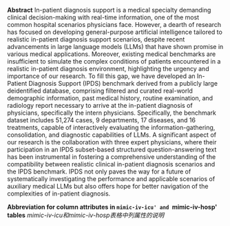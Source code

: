 **Abstract**
In-patient diagnosis support is a medical specialty demanding clinical decision-making with real-time information, one of the most common hospital scenarios physicians face. However, a dearth of research has focused on developing general-purpose artificial intelligence tailored to realistic in-patient diagnosis support scenarios, despite recent advancements in large language models (LLMs) that have shown promise in various medical applications. Moreover, existing medical benchmarks are insufficient to simulate the complex conditions of patients encountered in a realistic in-patient diagnosis environment, highlighting the urgency and importance of our research. 
To fill this gap, we have developed an In-Patient Diagnosis Support (IPDS) benchmark derived from a publicly large deidentified database, comprising filtered and curated real-world demographic information, past medical history, routine examination, and radiology report necessary to arrive at the in-patient diagnosis of physicians, specifically the intern physicians. Specifically, the benchmark dataset includes 51,274 cases, 9 departments, 17 diseases, and 16 treatments, capable of interactively evaluating the information-gathering, consolidation, and diagnostic capabilities of LLMs. 
A significant aspect of our research is the collaboration with three expert physicians, where their participation in an IPDS subset-based structured question-answering text has been instrumental in fostering a comprehensive understanding of the compatibility between realistic clinical in-patient diagnosis scenarios and the IPDS benchmark. IPDS not only paves the way for a future of systematically investigating the performance and applicable scenarios of auxiliary medical LLMs but also offers hope for better navigation of the complexities of in-patient diagnosis.

**Abbreviation for column attributes in `mimic-iv-icu' and `mimic-iv-hosp' tables**
*mimic-iv-icu和mimic-iv-hosp表格中列属性的说明*
